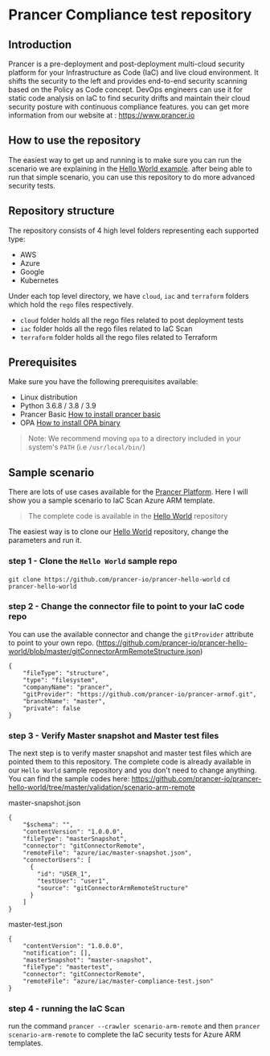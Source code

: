 # Prancer Compliance test repository

## Introduction
Prancer is a pre-deployment and post-deployment multi-cloud security platform for your Infrastructure as Code (IaC) and live cloud environment. It shifts the security to the left and provides end-to-end security scanning based on the Policy as Code concept. DevOps engineers can use it for static code analysis on IaC to find security drifts and maintain their cloud security posture with continuous compliance features. you can get more information from our website at : https://www.prancer.io

## How to use the repository
The easiest way to get up and running is to make sure you can run the scenario we are explaining in the [Hello World example](https://www.prancer.io/guidance/). after being able to run that simple scenario, you can use this repository to do more advanced security tests.

## Repository structure
The repository consists of 4 high level folders representing each supported type:
 - AWS
 - Azure
 - Google
 - Kubernetes

Under each top level directory, we have `cloud`, `iac` and `terraform` folders which hold the `rego` files respectively.
 - `cloud` folder holds all the rego files related to post deployment tests
 - `iac` folder holds all the rego files related to IaC Scan
 - `terraform` folder holds all the rego files related to Terraform

## Prerequisites
Make sure you have the following prerequisites available:
 - Linux distribution
 - Python 3.6.8 / 3.8 / 3.9
 - Prancer Basic [How to install prancer basic](https://docs.prancer.io/installation/)
 - OPA [How to install OPA binary](https://www.openpolicyagent.org/docs/latest/#running-opa)
 > Note: We recommend moving `opa` to a directory included in your system's `PATH` (i.e `/usr/local/bin/`)

 ## Sample scenario
 There are lots of use cases available for the [Prancer Platform](https://www.prancer.io/introduction/?section=use-case-scenarios). Here I will show you a sample scenario to IaC Scan Azure ARM template.

 > The complete code is available in the [Hello World](https://github.com/prancer-io/prancer-hello-world) repository

The easiest way is to clone our [Hello World](https://github.com/prancer-io/prancer-hello-world) repository, change the parameters and run it.

### step 1 - Clone the `Hello World` sample repo
`git clone https://github.com/prancer-io/prancer-hello-world`
`cd prancer-hello-world`

### step 2 - Change the connector file to point to your IaC code repo
You can use the available connector and change the `gitProvider` attribute to point to your own repo. (https://github.com/prancer-io/prancer-hello-world/blob/master/gitConnectorArmRemoteStructure.json)

```
{
    "fileType": "structure",
    "type": "filesystem",
    "companyName": "prancer",
    "gitProvider": "https://github.com/prancer-io/prancer-armof.git",
    "branchName": "master",
    "private": false
}
```

### step 3 - Verify Master snapshot and Master test files
The next step is to verify master snapshot and master test files which are pointed them to this repository. The complete code is already available in our `Hello World` sample repository and you don't need to change anything. You can find the sample codes here:
https://github.com/prancer-io/prancer-hello-world/tree/master/validation/scenario-arm-remote

master-snapshot.json
```
{
    "$schema": "",
    "contentVersion": "1.0.0.0",
    "fileType": "masterSnapshot",
    "connector": "gitConnectorRemote",
    "remoteFile": "azure/iac/master-snapshot.json",
    "connectorUsers": [
      {
        "id": "USER_1",
        "testUser": "user1",
        "source": "gitConnectorArmRemoteStructure"
      }
    ]
}
```

master-test.json
```
{
    "contentVersion": "1.0.0.0",
    "notification": [],
    "masterSnapshot": "master-snapshot",
    "fileType": "mastertest",
    "connector": "gitConnectorRemote",
    "remoteFile": "azure/iac/master-compliance-test.json"
}
```

### step 4 - running the IaC Scan
run the command `prancer --crawler scenario-arm-remote` and then `prancer scenario-arm-remote` to complete the IaC security tests for Azure ARM templates.
